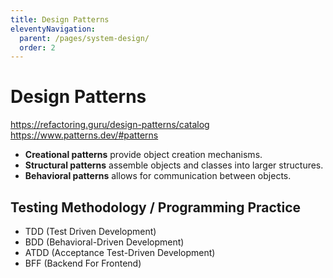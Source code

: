 ```yaml
---
title: Design Patterns
eleventyNavigation:
  parent: /pages/system-design/
  order: 2
---
```


# Design Patterns

https://refactoring.guru/design-patterns/catalog
https://www.patterns.dev/#patterns

- **Creational patterns** provide object creation mechanisms.
- **Structural patterns** assemble objects and classes into larger structures.
- **Behavioral patterns** allows for communication between objects.

## Testing Methodology / Programming Practice

- TDD (Test Driven Development)
- BDD (Behavioral-Driven Development)
- ATDD (Acceptance Test-Driven Development)
- BFF (Backend For Frontend)
